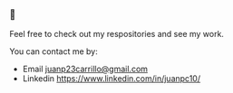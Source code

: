 ### 👋


<p>
Feel free to check out my respositories and see my work.
</p>

<p>
You can contact me by:
</p>

- Email juanp23carrillo@gmail.com
- Linkedin https://www.linkedin.com/in/juanpc10/





